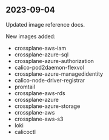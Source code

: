 ## 2023-09-04

Updated image reference docs.

New images added:

- crossplane-aws-iam
- crossplane-azure-sql
- crossplane-azure-authorization
- calico-pod2daemon-flexvol
- crossplane-azure-managedidentity
- calico-node-driver-registrar
- promtail
- crossplane-aws-rds
- crossplane-azure
- crossplane-azure-storage
- crossplane-aws
- crossplane-aws-s3
- loki
- calicoctl